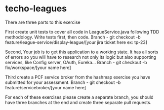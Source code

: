 # techo-leagues

There are three parts to this exercise

First create unit tests to cover all code in LeagueService.java following TDD methodology.  Write tests first, then code.
Branch - git checkout -b feature/league-service/display-league/[your jira ticket here ex: tp-23]

Second, Your job is to get this application to a working state.  It has all sorts of errors so you will have to research not only its logic but also supporting services, like Config server, OAuth, Eureka...
Branch - git checkout -b fix/workspace/[your name here]

Third create a PCF service broker from the hashmap exercise you have submitted for your assessment.
Branch - git checkout -b feature/servicebroker/[your name here]

For each of these exercises please create a separate branch, you should have three branches at the end and create three separate pull requests.
